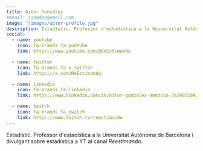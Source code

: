 ```yaml
---
title: Aitor González
#email: johndoe@email.com
image: "/images/aitor-profile.jpg"
description: Estadístic. Professor d'estadística a la Universitat Autònoma de Barcelona i divulgant sobre estadística a YouTube al canal Reestimando.
social:
  - name: youtube
    icon: fa-brands fa-youtube
    link: https://www.youtube.com/@ReEstimando

  - name: twitter
    icon: fa-brands fa-x-twitter
    link: https://x.com/ReEstimando

  - name: linkedin
    icon: fa-brands fa-linkedin
    link: https://www.linkedin.com/in/aitor-gonzalez-amezcua-392485184/

  - name: twitch
    icon: fa-brands fa-twitch
    link: https://www.twitch.tv/reestimando
---
```


Estadístic. Professor d'estadística a la Universitat Autònoma de Barcelona i divulgant sobre estadística a YT al canal *Reestimando*.
